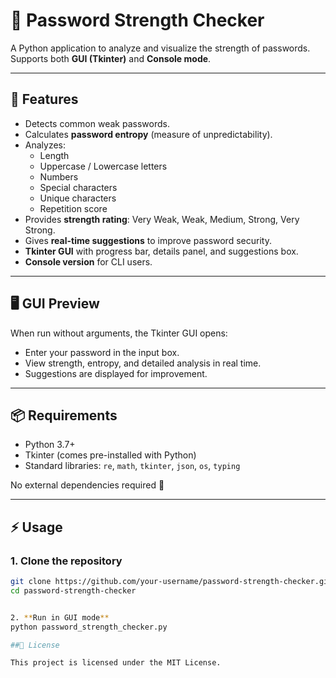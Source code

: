 # 🔑 Password Strength Checker

A Python application to analyze and visualize the strength of passwords.  
Supports both **GUI (Tkinter)** and **Console mode**.

---

## 🚀 Features
- Detects common weak passwords.
- Calculates **password entropy** (measure of unpredictability).
- Analyzes:
  - Length
  - Uppercase / Lowercase letters
  - Numbers
  - Special characters
  - Unique characters
  - Repetition score
- Provides **strength rating**: Very Weak, Weak, Medium, Strong, Very Strong.
- Gives **real-time suggestions** to improve password security.
- **Tkinter GUI** with progress bar, details panel, and suggestions box.
- **Console version** for CLI users.

---

## 🖥️ GUI Preview
When run without arguments, the Tkinter GUI opens:  
- Enter your password in the input box.  
- View strength, entropy, and detailed analysis in real time.  
- Suggestions are displayed for improvement.  

---

## 📦 Requirements
- Python 3.7+
- Tkinter (comes pre-installed with Python)
- Standard libraries: `re`, `math`, `tkinter`, `json`, `os`, `typing`

No external dependencies required 🎉

---

## ⚡ Usage

### 1. Clone the repository
```bash
git clone https://github.com/your-username/password-strength-checker.git
cd password-strength-checker


2. **Run in GUI mode**
python password_strength_checker.py

##📜 License

This project is licensed under the MIT License.
